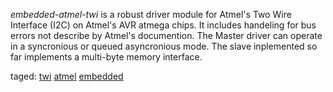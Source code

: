 *embedded-atmel-twi* is a robust driver module for Atmel's Two Wire Interface
(I2C) on Atmel's AVR atmega chips. It includes handeling for bus errors not
describe by Atmel's documention. The Master driver can operate in a
syncronious or queued asyncronious mode. The slave inplemented so far
implements a multi-byte memory interface.

taged:
[twi](http://www.ashimagroup.net/os/tag/twi)
[atmel](http://www.ashimagroup.net/os/tag/atmel)
[embedded](http://www.ashimagroup.net/os/tag/embedded)


